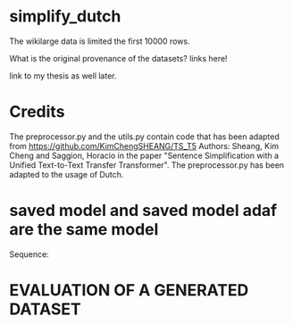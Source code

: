# simplify_dutch

The wikilarge data is limited the first 10000 rows. 

What is the original provenance of the datasets? 
links here! 

link to my thesis as well later. 


# Credits

The preprocessor.py and the utils.py contain code that has been adapted from https://github.com/KimChengSHEANG/TS_T5
Authors: Sheang, Kim Cheng and Saggion, Horacio in the paper "Sentence Simplification with a Unified Text-to-Text Transfer Transformer". 
The preprocessor.py has been adapted to the usage of Dutch.



# saved model and saved model adaf are the same model


Sequence: 



# EVALUATION OF A GENERATED DATASET